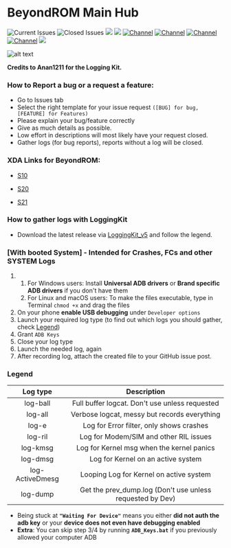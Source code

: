 # BeyondROM Main Hub

![Current Issues](https://img.shields.io/github/issues-raw/LeeXDA21/BeyondROM_Hub?label=Current%20Issues%3A)
![Closed Issues](https://img.shields.io/github/issues-closed-raw/LeeXDA21/BeyondROM_Hub?color=red&label=Closed%20Issues%3A)
![](https://img.shields.io/github/downloads/LeeXDA21/BeyondROM_Hub/total?color=Green&label=Kit%20Downloads)
![](https://img.shields.io/github/v/release/LeeXDA21/BeyondROM_Hub?color=greeen&include_prereleases&label=Current%20Kit%20Version%3A)
[![Channel](https://img.shields.io/badge/Follow-Telegram-blue.svg?logo=telegram&label=S10%20Chat)](https://t.me/beyondrom_s10)
[![Channel](https://img.shields.io/badge/Follow-Telegram-blue.svg?logo=telegram&label=S20%20Chat)](https://t.me/BeyondROM_S20)
[![Channel](https://img.shields.io/badge/Follow-Telegram-blue.svg?logo=telegram&label=S21%20Chat)](https://t.me/+00MtTfRzreRlYzQ0)
[![Channel](https://img.shields.io/badge/Follow-Telegram-blue.svg?logo=telegram&label=Beyond%20News)](https://t.me/+P7IDXNOdDHNmNGZk)
[![](https://img.shields.io/discord/923564469571973120?label=Join%20Our%20Discord)](https://discord.gg/jawYw8525E)

![alt text](https://i.imgur.com/cSSKUQo_d.webp?maxwidth=640&shape=thumb&fidelity=medium)

**Credits to Anan1211 for the Logging Kit.**

### How to Report a bug or a request a feature:

* Go to Issues tab
* Select the right template for your issue request `([BUG] for bug, [FEATURE] for Features)`
* Please explain your bug/feature correctly
* Give as much details as possible.
* Low effort in descriptions will most likely have your request closed.
* Gather logs (for bug reports), reports without a log will be closed.

### XDA Links for BeyondROM:

* [S10](https://forum.xda-developers.com/t/rom-beyondrom-v8-8-21-10-2021-11-0-fui5-oct-patch-g970-g973-g975-f-fd.4017921/)

* [S20](https://forum.xda-developers.com/t/rom-beyondrom-v3-1-24-03-2021-duc7-mar-patch-a11-g980f-g981b-g985f-g986b-g988b.4203109/)

* [S21](https://forum.xda-developers.com/t/rom-beyondrom-v1-1-01-04-2021-auc8-exynos-sm-g99xx.4254933/post-84830965)

### How to gather logs with **LoggingKit**
* Download the latest release via [LoggingKit_v5](https://github.com/LeeXDA21/BeyondROM_Hub/releases/download/v5.0/LoggingKit_v5.zip) and follow the legend.

### [With booted System] - **Intended for Crashes, FCs and other SYSTEM Logs**

1) 1. For Windows users: Install **Universal ADB drivers** or **Brand specific ADB drivers** if you don't have them
    2. For Linux and macOS users: To make the files executable, type in Terminal `chmod +x` and drag the files
2) On your phone **enable USB debugging** under `Developer options`
3) Launch your required log type (to find out which logs you should gather, check [Legend](#Legend))
4) Grant `ADB Keys`
5) Close your log type
6) Launch the needed log, again
7) After recording log, attach the created file to your GitHub issue post.

### **Legend**

| Log type | Description |
| :------: | :------: |
| log-ball | Full buffer logcat. Don't use unless requested|
| log-all | Verbose logcat, messy but records everything|
| log-e | Log for Error filter, only shows crashes|
| log-ril | Log for Modem/SIM and other RIL issues|
| log-kmsg | Log for Kernel msg when the kernel panics|
| log-dmsg | Log for Kernel on an active system|
| log-ActiveDmesg 	| Looping Log for Kernel on active system|
| log-dump 	| Get the prev_dump.log (Don't use unless requested by Dev)|

* Being stuck at **`"Waiting For Device"`** means you either **did not auth the adb key** or your **device does not even have debugging enabled**
* **Extra**: You can skip step 3/4 by running **`ADB_Keys.bat`** if you previously allowed your computer ADB
